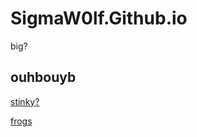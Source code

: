 # SigmaW0lf.Github.io

big?

## ouhbouyb


[stinky?](https://sigmaw0lf.github.io/stinky.html)

[frogs](https://SigmaW0lf.github.io/frogs.html)
